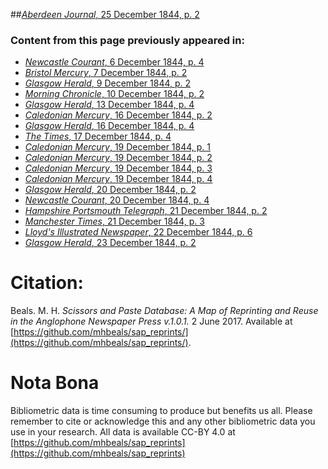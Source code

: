 ##[*Aberdeen Journal*, 25 December 1844, p. 2](https://mhbeals.github.io/sap_html/Aberdeen-Journal/Aberdeen-Journal-25-December-1844-p-2)

### Content from this page previously appeared in:
+ [*Newcastle Courant*, 6 December 1844, p. 4](https://mhbeals.github.io/sap_html/Newcastle-Courant/Newcastle-Courant-6-December-1844-p-4)
+ [*Bristol Mercury*, 7 December 1844, p. 2](https://mhbeals.github.io/sap_html/Bristol-Mercury/Bristol-Mercury-7-December-1844-p-2)
+ [*Glasgow Herald*, 9 December 1844, p. 2](https://mhbeals.github.io/sap_html/Glasgow-Herald/Glasgow-Herald-9-December-1844-p-2)
+ [*Morning Chronicle*, 10 December 1844, p. 2](https://mhbeals.github.io/sap_html/Morning-Chronicle/Morning-Chronicle-10-December-1844-p-2)
+ [*Glasgow Herald*, 13 December 1844, p. 4](https://mhbeals.github.io/sap_html/Glasgow-Herald/Glasgow-Herald-13-December-1844-p-4)
+ [*Caledonian Mercury*, 16 December 1844, p. 2](https://mhbeals.github.io/sap_html/Caledonian-Mercury/Caledonian-Mercury-16-December-1844-p-2)
+ [*Glasgow Herald*, 16 December 1844, p. 4](https://mhbeals.github.io/sap_html/Glasgow-Herald/Glasgow-Herald-16-December-1844-p-4)
+ [*The Times*, 17 December 1844, p. 4](https://mhbeals.github.io/sap_html/The-Times/The-Times-17-December-1844-p-4)
+ [*Caledonian Mercury*, 19 December 1844, p. 1](https://mhbeals.github.io/sap_html/Caledonian-Mercury/Caledonian-Mercury-19-December-1844-p-1)
+ [*Caledonian Mercury*, 19 December 1844, p. 2](https://mhbeals.github.io/sap_html/Caledonian-Mercury/Caledonian-Mercury-19-December-1844-p-2)
+ [*Caledonian Mercury*, 19 December 1844, p. 3](https://mhbeals.github.io/sap_html/Caledonian-Mercury/Caledonian-Mercury-19-December-1844-p-3)
+ [*Caledonian Mercury*, 19 December 1844, p. 4](https://mhbeals.github.io/sap_html/Caledonian-Mercury/Caledonian-Mercury-19-December-1844-p-4)
+ [*Glasgow Herald*, 20 December 1844, p. 2](https://mhbeals.github.io/sap_html/Glasgow-Herald/Glasgow-Herald-20-December-1844-p-2)
+ [*Newcastle Courant*, 20 December 1844, p. 4](https://mhbeals.github.io/sap_html/Newcastle-Courant/Newcastle-Courant-20-December-1844-p-4)
+ [*Hampshire Portsmouth Telegraph*, 21 December 1844, p. 2](https://mhbeals.github.io/sap_html/Hampshire-Portsmouth-Telegraph/Hampshire-Portsmouth-Telegraph-21-December-1844-p-2)
+ [*Manchester Times*, 21 December 1844, p. 3](https://mhbeals.github.io/sap_html/Manchester-Times/Manchester-Times-21-December-1844-p-3)
+ [*Lloyd's Illustrated Newspaper*, 22 December 1844, p. 6](https://mhbeals.github.io/sap_html/Lloyd's-Illustrated-Newspaper/Lloyd's-Illustrated-Newspaper-22-December-1844-p-6)
+ [*Glasgow Herald*, 23 December 1844, p. 2](https://mhbeals.github.io/sap_html/Glasgow-Herald/Glasgow-Herald-23-December-1844-p-2)
                    
# Citation: 

Beals. M. H. *Scissors and Paste Database: A Map of Reprinting and Reuse in the Anglophone Newspaper Press v.1.0.1.* 2 June 2017. Available at [https://github.com/mhbeals/sap_reprints/](https://github.com/mhbeals/sap_reprints/). 
                    
# Nota Bona

Bibliometric data is time consuming to produce but benefits us all. Please remember to cite or acknowledge this and any other bibliometric data you use in your research. All data is available CC-BY 4.0 at [https://github.com/mhbeals/sap_reprints](https://github.com/mhbeals/sap_reprints)